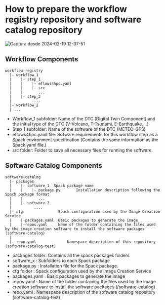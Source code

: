 # How to prepare the workflow registry repository and software catalog repository

![Captura desde 2024-02-19 12-37-51](https://github.com/EvaHdez97/Image-creation-tutorial/assets/158464827/8377b287-5d93-4016-ac96-a8ea8b023648)

## Workflow Components
```
workflow-registry
  |- workflow_1
  |    |- step_1
  |    |    |- eflows4hpc.yaml               
  |    |    |- src                     
  |    |       ...
  |    |- step_2
  |         ....
  |- workflow_2                                
  |	...
```
- Workflow_1 subfolder: Name of the DTC (Digital Twin Component) and the initial type of the DTC (V-Volcano, T-Tsunami, E-Earthquake,...)
- Step_1 subfolder: Name of the software of the DTC (METEO-GFS)
- eflows4hpc.yaml file: Sofware requirements for this workflow step as a Spack environment specification (Contains the same information as the Spack.yaml file.)
- src folder: Folder to save all necessary files for running the software.

## Software Catalog Components
```
software-catalog
  |- packages
  |    |- software_1  Spack package name    
  |    |    |- package.py		Installation description following the Spack package format
  |    |       ...
  |    |- software_2    
  |          ....
  |- cfg				Spack configuration used by the Image Creation Service
  |    |-packages.yaml  Basic packages to generate the image
  |    |-repos.yaml     Name of the folder containing the files used by the image creation software to install the software packages (software-catalog)
  |    
  |- repo.yaml				Namespace description of this repository  (software-catalog-test)
```
- packages folder: Contains all the spack packages folders
- software_x : Subfolders to each Spack package
- package.py : Installation file for the Spack package.
- cfg folder : Spack configuration used by the Image Creation Service
- packages.yaml : Basic packages to generate the image
- repos.yaml : Name of the folder containing the files used by the image creation software to install the software packages (/software-catalog)
- repo.yaml : Namespace description of the software catalog repository  (software-catalog-test)
